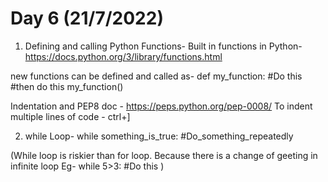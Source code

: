 # Day 6 (21/7/2022)

1. Defining and calling Python Functions-
Built in functions in Python- https://docs.python.org/3/library/functions.html

new functions can be defined and called as-
def my_function:
    #Do this
    #then do this
my_function()

Indentation and PEP8 doc - https://peps.python.org/pep-0008/
To indent multiple lines of code - ctrl+]

2. while Loop-
while something_is_true:
    #Do_something_repeatedly

(While loop is riskier than for loop. Because there is a change of geeting in infinite loop
Eg- 
while 5>3:
    #Do this
)

